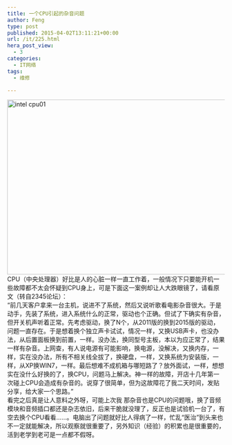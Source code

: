```yaml
---
title: 一个CPU引起的杂音问题
author: Feng
type: post
published: 2015-04-02T13:11:21+00:00
url: /it/225.html
hera_post_view:
  - 3
categories:
  - IT网络
tags:
  - 维修

---
```

[<img loading="lazy" decoding="async" class="aligncenter wp-image-1661 size-full" src="http://uu126.cn/wp-content/uploads/2015/04/intel-cpu01.jpg" alt="intel cpu01" width="600" height="405" />][1]  
CPU（中央处理器）好比是人的心脏一样一直工作着，一般情况下只要能开机一些故障都不太会怀疑到CPU身上，可是下面这一案例却让人大跌眼镜了，请看原文（转自2345论坛）：  
“前几天客户拿来一台主机，说进不了系统，然后又说听歌看电影杂音很大。于是动手，先装了系统，进入系统什么的正常，驱动也个正确。但试了下确实有杂音，但开关机声听着正常。先考虑驱动，换了N个，从2011版的换到2015版的驱动，问题一直存在。于是想着换个独立声卡试试，情况一样，又换USB声卡，也没办法，从后置面板换到前置，一样。没办法，换同型号主板，本以为应正常了，结果一样有杂音。上网查，有人说电源有可能影响，换电源，没解决，又换内存，一样，实在没办法，所有不相关线全拔了，换硬盘，一样，又换系统为安装版，一样，从XP换WIN7，一样。最后想难不成机箱与哪短路了？放外面试，一样，想想实在没什么好换的了，换CPU，问题马上解决。神一样的故障，开店十几年第一次碰上CPU会造成有杂音的。说穿了很简单，但为这故障花了我二天时间，发贴分享，给大家一个思路。”  
看完之后真是让人意料之外呀，可能上次我 那杂音也是CPU的问题哦，换了音频模块和音频插口都还是杂志依旧，后来干脆就没理了，反正也是试验机一台了，有空去换个CPU看看……。电脑出了问题就好比人得病了一样，忙乱“医治”到头来也不一定就能解决，所以观察就很重要了，另外知识（经验）的积累也是很重要的，活到老学到老可是一点都不假呀。

 [1]: http://uu126.cn/wp-content/uploads/2015/04/intel-cpu01.jpg